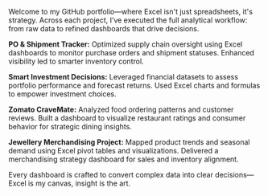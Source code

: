 Welcome to my GitHub portfolio—where Excel isn't just spreadsheets, it's strategy. Across each project, I’ve executed the full analytical workflow: from raw data to refined dashboards that drive decisions.


**PO & Shipment Tracker:** Optimized supply chain oversight using Excel dashboards to monitor purchase orders and shipment statuses. Enhanced visibility led to smarter inventory control.

**Smart Investment Decisions:** Leveraged financial datasets to assess portfolio performance and forecast returns. Used Excel charts and formulas to empower investment choices.

**Zomato CraveMate:** Analyzed food ordering patterns and customer reviews. Built a dashboard to visualize restaurant ratings and consumer behavior for strategic dining insights.

**Jewellery Merchandising Project:** Mapped product trends and seasonal demand using Excel pivot tables and visualizations. Delivered a merchandising strategy dashboard for sales and inventory alignment.


Every dashboard is crafted to convert complex data into clear decisions—Excel is my canvas, insight is the art.
